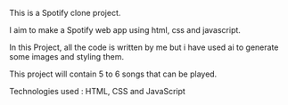 This is a Spotify clone project.

I aim to make a Spotify web app using html, css and javascript.

In this Project, all the code is written by me but i have used ai to generate some images and styling them.

This project will contain  5 to 6 songs that can be played.

Technologies used : HTML, CSS and JavaScript
